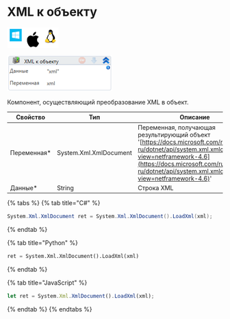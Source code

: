 # XML к объекту

![](<../../../../.gitbook/assets/image (100) (1) (1) (1) (1) (2) (239).png>)

![](<../../../../.gitbook/assets/image (248).png>)

Компонент, осуществляющий преобразование XML в объект.

| Свойство     | Тип                    | Описание                                                                                                                                                                                                                            |
| ------------ | ---------------------- | ----------------------------------------------------------------------------------------------------------------------------------------------------------------------------------------------------------------------------------- |
| Переменная\* | System.Xml.XmlDocument | Переменная, получающая результирующий объект '[https://docs.microsoft.com/ru-ru/dotnet/api/system.xml.xmldocument?view=netframework-4.6](https://docs.microsoft.com/ru-ru/dotnet/api/system.xml.xmldocument?view=netframework-4.6)' |
| Данные\*     | String                 | Строка XML                                                                                                                                                                                                                          |

{% tabs %}
{% tab title="C#" %}
```csharp
System.Xml.XmlDocument ret = System.Xml.XmlDocument().LoadXml(xml);
```
{% endtab %}

{% tab title="Python" %}
```python
ret = System.Xml.XmlDocument().LoadXml(xml)
```
{% endtab %}

{% tab title="JavaScript" %}
```javascript
let ret = System.Xml.XmlDocument().LoadXml(xml);
```
{% endtab %}
{% endtabs %}
